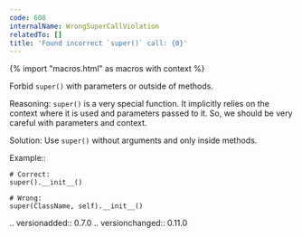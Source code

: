 ```yaml
---
code: 608
internalName: WrongSuperCallViolation
relatedTo: []
title: 'Found incorrect `super()` call: {0}'
---
```


{% import "macros.html" as macros with context %}

Forbid `super()` with parameters or outside of methods.

Reasoning: `super()` is a very special function. It implicitly relies on
the context where it is used and parameters passed to it. So, we should
be very careful with parameters and context.

Solution: Use `super()` without arguments and only inside methods.

Example::

    # Correct:
    super().__init__()
    
    # Wrong:
    super(ClassName, self).__init__()

.. versionadded:: 0.7.0 .. versionchanged:: 0.11.0